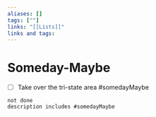 ```yaml
---
aliases: []
tags: [""]
links: "[[Lists]]"
links and tags: 
---
```

# Someday-Maybe


- [ ] Take over the tri-state area #somedayMaybe 

```tasks
not done
description includes #somedayMaybe 
```